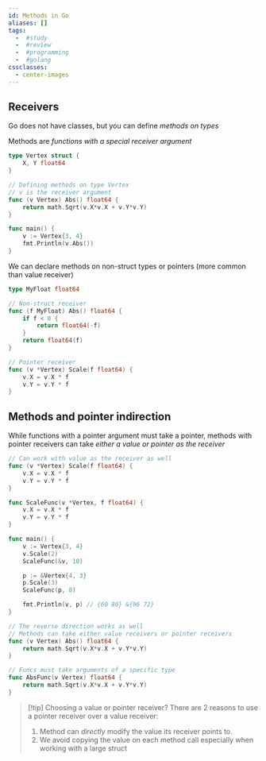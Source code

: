 ```yaml
---
id: Methods in Go
aliases: []
tags:
  -  #study
  -  #review
  -  #programming
  -  #golang
cssclasses:
  - center-images
---
```


## Receivers

Go does not have classes, but you can define _methods on types_

Methods are _functions with a special receiver argument_

```go
type Vertex struct {
	X, Y float64
}

// Defining methods on type Vertex
// v is the receiver argument
func (v Vertex) Abs() float64 {
	return math.Sqrt(v.X*v.X + v.Y*v.Y)
}

func main() {
	v := Vertex{3, 4}
	fmt.Println(v.Abs())
}
```

We can declare methods on non-struct types or pointers (more common than value receiver)

```go
type MyFloat float64

// Non-struct receiver
func (f MyFloat) Abs() float64 {
	if f < 0 {
		return float64(-f)
	}
	return float64(f)
}

// Pointer receiver
func (v *Vertex) Scale(f float64) {
	v.X = v.X * f
	v.Y = v.Y * f
}
```

## Methods and pointer indirection

While functions with a pointer argument must take a pointer, methods with pointer receivers can take _either a value or pointer as the receiver_

```go
// Can work with value as the receiver as well
func (v *Vertex) Scale(f float64) {
	v.X = v.X * f
	v.Y = v.Y * f
}

func ScaleFunc(v *Vertex, f float64) {
	v.X = v.X * f
	v.Y = v.Y * f
}

func main() {
	v := Vertex{3, 4}
	v.Scale(2)
	ScaleFunc(&v, 10)

	p := &Vertex{4, 3}
	p.Scale(3)
	ScaleFunc(p, 8)

	fmt.Println(v, p) // {60 80} &{96 72}
}

// The reverse direction works as well
// Methods can take either value receivers or pointer receivers
func (v Vertex) Abs() float64 {
	return math.Sqrt(v.X*v.X + v.Y*v.Y)
}

// Funcs must take arguments of a specific type
func AbsFunc(v Vertex) float64 {
	return math.Sqrt(v.X*v.X + v.Y*v.Y)
}
```

> [!tip] Choosing a value or pointer receiver?
> There are 2 reasons to use a pointer receiver over a value receiver:
>
> 1. Method can _directly_ modify the value its receiver points to.
> 2. We avoid copying the value on each method call especially when working with a large struct
